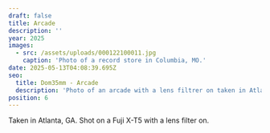 ```yaml
---
draft: false
title: Arcade
description: ''
year: 2025
images:
  - src: /assets/uploads/000122100011.jpg
    caption: 'Photo of a record store in Columbia, MO.'
date: 2025-05-13T04:08:39.695Z
seo:
  title: Dom35mm - Arcade
  description: 'Photo of an arcade with a lens filtrer on taken in Atlanta, GA (2025).'
position: 6
---
```


Taken in Atlanta, GA. Shot on a Fuji X-T5 with a lens filter on.
